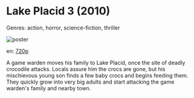 # Lake Placid 3 (2010)

Genres: action, horror, science-fiction, thriller

![poster](http://image.tmdb.org/t/p/w500/gSzn441p0Q8pIK8g5IaJwBvbGKo.jpg)

en:
  [720p](magnet:?xt=urn:btih:892d6725d583feb76ca57e055949982deb9e1f8e&dn=Lake+Placid+3+(2010)&tr=udp%3A%2F%2Ftracker.yify-torrents.com%2Fannounce&tr=udp%3A%2F%2Ftwig.gs%3A6969&tr=udp%3A%2F%2Ftracker.publichd.eu%2Fannounce&tr=http%3A%2F%2Ftracker.publichd.eu%2Fannounce&tr=udp%3A%2F%2Ftracker.police.maori.nz%2Fannounce&tr=udp%3A%2F%2Ftracker.1337x.org%3A80%2Fannounce&tr=udp%3A%2F%2Fexodus.desync.com%3A6969&tr=udp%3A%2F%2Ftracker.istole.it%3A80&tr=udp%3A%2F%2Ftracker.ccc.de%3A80%2Fannounce&tr=http%3A%2F%2Ftracker.yify-torrents.com%2Fannounce&tr=udp%3A%2F%2F9.rarbg.com%3A2710%2Fannounce&tr=http%3A%2F%2Ffr33dom.h33t.com%3A3310%2Fannounce)
  


A game warden moves his family to Lake Placid, once the site of deadly crocodile attacks. Locals assure him the crocs are gone, but his mischievous young son finds a few baby crocs and begins feeding them. They quickly grow into very big adults and start attacking the game warden's family and nearby town.